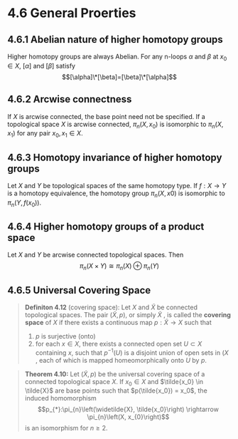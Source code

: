 # 4.6 General Proerties
## 4.6.1 Abelian nature of higher homotopy groups
Higher homotopy groups are always Abelian. For any n-loops $\alpha$ and $\beta$ at $x_0\in X$, $[\alpha]$ and $[\beta]$ satisfy
$$[\alpha]\*[\beta]=[\beta]\*[\alpha]$$

## 4.6.2 Arcwise connectness 
If $X$ is arcwise connected, the base point need not be specified.
If a topological space $X$ is arcwise connected, $\pi_n(X, x_0)$ is isomorphic to
$\pi_n(X, x_1)$ for any pair $x_0, x_1 \in X$. 

## 4.6.3 Homotopy invariance of higher homotopy groups
Let $X$ and $Y$ be topological spaces of the same homotopy type. If $f : X \rightarrow Y$ is a homotopy equivalence, the homotopy group $\pi_n(X, x0)$ is isomorphic to $\pi_n(Y, f (x_0))$.

## 4.6.4 Higher homotopy groups of a product space
Let $X$ and $Y$ be arcwise connected topological spaces. Then$$\pi_{n}(X \times Y) \cong \pi_{n}(X) \oplus \pi_{n}(Y)$$
## 4.6.5 Universal Covering Space
> **Definiton 4.12**  (covering space):
> Let $X$ and $\tilde{X}$ be connected topological spaces. The pair $(\tilde{X} , p)$, or simply $\tilde{X}$ , is called the **covering space** of $X$ if there exists a continuous map $p : \tilde{X} \rightarrow X$ such that 
> 1. $p$ is surjective (onto)
> 2. for each $x \in X$, there exists a connected open set $U \subset X$ containing $x$, such that $p^{−1}(U)$ is a disjoint union of open sets in ($X$ , each of which is mapped homeomorphically onto $U$ by $p$.


> **Theorem 4.10:** Let $(\tilde{X}, p)$ be the universal covering space of a connected topological space $X$. If $x_0 \in X$ and  $\tilde{x_0} \in \tilde{X}$ are base points such that $p(\tilde{x_0}) = x_0$, the induced homomorphism$$p_{*}:\pi_{n}\left(\widetilde{X}, \tilde{x_0}\right) \rightarrow \pi_{n}\left(X, x_{0}\right)$$ is an isomorphism for $n \ge 2$.
